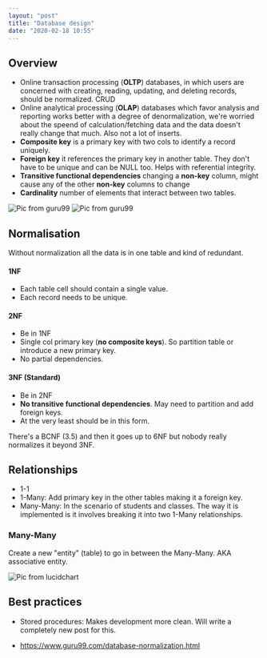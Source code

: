 ```yaml
---
layout: "post"
title: "Database design"
date: "2020-02-18 10:55"
---
```


## Overview
* Online transaction processing (**OLTP**) databases, in which users are concerned with creating, reading, updating, and deleting records, should be normalized. CRUD
* Online analytical processing (**OLAP**) databases which favor analysis and reporting works better with a degree of denormalization, we're worried about the speend of calculation/fetching data and the data doesn't really change that much. Also not a lot of inserts.
* **Composite key** is a primary key with two cols to identify a record uniquely.
* **Foreign key** it references the primary key in another table. They don't have to be unique and can be NULL too. Helps with referential integrity.
* **Transitive functional dependencies** changing a **non-key** column, might cause any of the other **non-key** columns to change
* **Cardinality** number of elements that interact between two tables.

![Pic from guru99](https://www.guru99.com/images/WhyDataBaseIsImportant.png)
![Pic from guru99](https://www.guru99.com/images/transitive_functional_dependencies.png)

## Normalisation

Without normalization all the data is in one table and kind of redundant.

#### 1NF

* Each table cell should contain a single value.
* Each record needs to be unique.

#### 2NF

* Be in 1NF
* Single col primary key (**no composite keys**). So partition table or introduce a new primary key.
* No partial dependencies.

#### 3NF (Standard)

* Be in 2NF
* **No transitive functional dependencies**. May need to partition and add foreign keys.
* At the very least should be in this form.

There's a BCNF (3.5) and then it goes up to 6NF but nobody really normalizes it beyond 3NF.

## Relationships

* 1-1
* 1-Many: Add primary key in the other tables making it a foreign key.
* Many-Many: In the scenario of students and classes. The way it is implemented is it involves breaking it into two 1-Many relationships.

### Many-Many

Create a new "entity" (table) to go in between the Many-Many. AKA associative entity.

![Pic from lucidchart](https://d2slcw3kip6qmk.cloudfront.net/marketing/pages/chart/seo/database/discovery/enrollments.svg)

## Best practices

* Stored procedures: Makes development more clean. Will write a completely new post for this. 

- https://www.guru99.com/database-normalization.html
